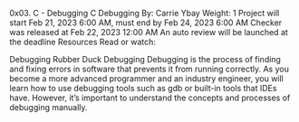 0x03. C - Debugging
C
Debugging
 By: Carrie Ybay
 Weight: 1
 Project will start Feb 21, 2023 6:00 AM, must end by Feb 24, 2023 6:00 AM
 Checker was released at Feb 22, 2023 12:00 AM
 An auto review will be launched at the deadline
Resources
Read or watch:

Debugging
Rubber Duck Debugging
Debugging is the process of finding and fixing errors in software that prevents it from running correctly. As you become a more advanced programmer and an industry engineer, you will learn how to use debugging tools such as gdb or built-in tools that IDEs have. However, it’s important to understand the concepts and processes of debugging manually.
